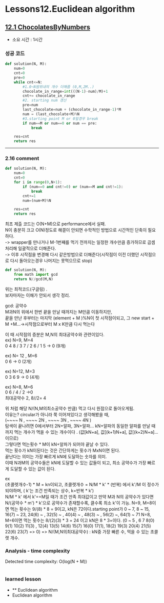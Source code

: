 # Lessons12.Euclidean algorithm
## [12.1 ChocolatesByNumbers](https://app.codility.com/programmers/lessons/12-euclidean_algorithm/chocolates_by_numbers/)
* 소요 시간 : 1시간

### 성공 코드
```python
def solution(N, M):
    num=0
    cnt=0
    pre=0
    while cnt<=N:
        #1.0~N범위내의 개수 더해줌 (0,M,2M..)
        chocolate_in_range=int(((N-1)-num)/M)+1
        cnt+= chocolate_in_range
        #2. starting num 갱신
        pre=num
        last_chocolate=num + (chocolate_in_range-1)*M
        num = (last_chocolate+M)%N
        #3.starting point M or 0일경우 break
        if num==M or num==0 or num == pre:
            break

    res=cnt
    return res
```

--------------------------------------------------------------------
### 2.16 comment    
```python
def solution(N, M):
    num=0
    cnt=0
    for i in range(0,N+1):
        if (num==0 and cnt!=0) or (num==M and cnt!=1):
            break
        cnt+=1
        num=(num+M)%N

    res=cnt
    return res
```

최초 제출 코드는 O(N+M)으로 performance에서 실패.     
N이 충분히 크고 O(N)정도로 해결이 안되면 수학적인 방법으로 시간적인 단축이 필요하다.    
-> wrapper를 만나거나 M-1번쨰를 먹기 전까지는 일정한 개수만큼 증가하므로 곱셈처리해 일괄적으로 더해준다.    
-> 이후 시작점을 변경해 다시 같은방법으로 더해준다(시작점이 이전 더했던 시작점으로 다시 돌아오는경우 나머지는 못먹으므로 stop)    


```python
def solution(N, M):
    from math import gcd
    return N//gcd(M,N)
```
위는 최적코드(구글링) .     
보자마자는 이해가 안되서 생각 정리.   

gcd: 공약수     
M과N의 위에서 한번 끝을 만날 때까지는 M만큼 이동하지만,    
끝을 만난 후부터는 마지막 (element + M )%N이 첫 시작점이되고, 그 new start + M +M...->시작점으로부터 M x K만큼 다시 먹는다    

이 때 시작점의 증분은 M,N의 최대공약수와 관련이있다.    
ex) N=9, M=4      
0 4 8 / 3 7 / 2 6 / 1 5  -> 0 (9개)    

ex) N= 12 , M=6    
0 6 -> 0 (2개)    
  
ex) N=12, M=3   
0 3 6 9 -> 0 (4개)   
   
ex) N=8, M=6   
0 6 / 4 / 2  ->0   
최대공약수 2, 8//2= 4    

위 처럼 해당 N/(N,M의최소공약수 만큼) 먹고 다시 원점으로 돌아오게됨.    
이유는? circular가 아니라 쭉 이어져있다고 생각해봤을 때,    
(~~~~ N , ~~~~ 2N , ~~~~ 3N , ~~~~ 4N    )   
탐색이 끝나려면 0에서부터 2N+알파, 3N+알파... kN+알파의 동일한 알파를 만날 때 까지 먹는 개수가 먹을 수 있는 개수이다 . (값[kN+a], 값[(k+1)N+a], 값[(k+2)N+a]...이므로)       
그렇다면 먹는횟수 * M이 kN+알파가 되어야 끝날 수 있다.   
먹는 횟수가 kN이된다는 것은 간단하게는 횟수가 MxN이면 된다.   
끝난다는 의미는 가장 빠르게 kN에 도달하는 숫자를 의미.   
이때 N과M의 공약수들은 kN에 도달할 수 있는 값들이 되고, 최소 공약수가 가장 빠르게 도달할 수 있는 값이 된다.    

ex    
(초콜렛개수-1) * M = kn이되고, 초콜렛개수 = N/M * k' * (반복) 에서 k'/M 이 정수가되야하며,    ( k'는 조건 만족되는 상수, k=반복 * k')    
N/M * k' 에서 k'==M일 때가 조건 만족 최대값이고 만약 M과 N의 공약수가 있다면     
N/(공약수 * m') * k'으로 공약수가 존재할수록, 클수록 최소 k'이 가능.
N=9, M=8이면 먹는 횟수는 9/(8) * 8 = 9이고, kN은 72이다.starting point가 0 ~ 7, 8 ~ 15, 16(7) ~ 23, 24(6) ~ , 32(5) ~ , 40(4) ~ , 48(3) ~ , 56(2) ~, 64(1) ~ 71
N=8, M=6이면 먹는 횟수는 8/(2)(3) * 3 = 24 이고 kN은 8 * 3=이다. (0 ~ 5 , 6 7 8(0) 9(1) 10(2) 11(3) , 12(4) 13(5) 14(6) 15(7) 16(0) 17(1), 18(2) 19(3) 20(4) 21(5) 22(6) 23(7) => 0)
=> N/(M,N의최대공약수) : kN중 가장 빠른 수, 먹을 수 있는 초콜렛 개수.


### Analysis - time complexity

>
  Detected time complexity:
  O(log(N + M))

    
    
#
 ### learned lesson
 
* ** Euclidean algorithm
* Euclidean algorithm


#
